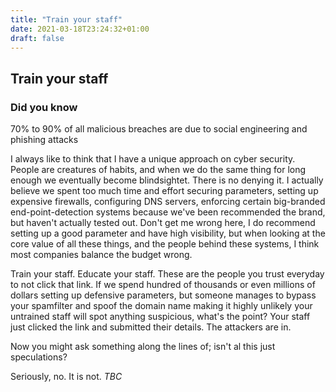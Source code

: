 ```yaml
---
title: "Train your staff"
date: 2021-03-18T23:24:32+01:00
draft: false
---
```

## Train your staff

### Did you know
70% to 90% of all malicious breaches are due to social engineering and phishing attacks

I always like to think that I have a unique approach on cyber security. People are creatures of habits, and when we do the same thing for long enough we eventually become blindsightet. There is no denying it.
I actually believe we spent too much time and effort securing parameters, setting up expensive firewalls, configuring DNS servers, enforcing certain big-branded end-point-detection systems because we've been recommended the brand, but haven't actually tested out.
Don't get me wrong here, I do recommend setting up a good parameter and have high visibility, but when looking at the core value of all these things, and the people behind these systems, I think most companies balance the budget wrong.

Train your staff. Educate your staff. These are the people you trust everyday to not click that link. If we spend hundred of thousands or even millions of dollars setting up defensive parameters, but someone manages to bypass your spamfilter and spoof the domain name making it highly unlikely your untrained staff will spot anything suspicious, what's the point?
Your staff just clicked the link and submitted their details. The attackers are in.

Now you might ask something along the lines of; isn't al this just speculations?

Seriously, no. It is not.
*TBC*